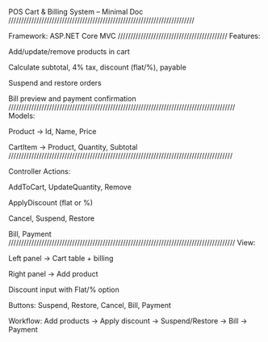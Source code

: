 POS Cart & Billing System – Minimal Doc
/////////////////////////////////////////////////////////////////////////

Framework: ASP.NET Core MVC
///////////////////////////////////////////
Features:

Add/update/remove products in cart

Calculate subtotal, 4% tax, discount (flat/%), payable

Suspend and restore orders

Bill preview and payment confirmation
/////////////////////////////////////////////////////////////////////////////////////////
Models:

Product → Id, Name, Price

CartItem → Product, Quantity, Subtotal
////////////////////////////////////////////////////////////////////////////////////////

Controller Actions:

AddToCart, UpdateQuantity, Remove

ApplyDiscount (flat or %)

Cancel, Suspend, Restore

Bill, Payment
/////////////////////////////////////////////////////////////////////////////////////////
View:

Left panel → Cart table + billing

Right panel → Add product

Discount input with Flat/% option

Buttons: Suspend, Restore, Cancel, Bill, Payment

Workflow:
Add products → Apply discount → Suspend/Restore → Bill → Payment
